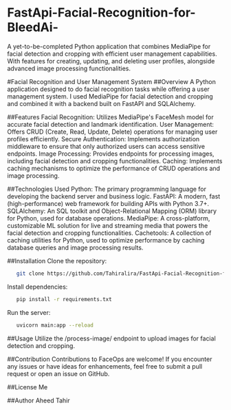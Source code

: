 # FastApi-Facial-Recognition-for-BleedAi-
A yet-to-be-completed Python application that combines  MediaPipe for facial detection and cropping with efficient user management capabilities. With features for creating, updating, and deleting user profiles, alongside advanced image processing functionalities.


#Facial Recognition and User Management System
##Overview
A Python application designed to do facial recognition tasks while offering a user management system. I used MediaPipe for facial detection and cropping and combined it with a backend built on FastAPI and SQLAlchemy.

##Features
Facial Recognition: Utilizes MediaPipe's FaceMesh model for accurate facial detection and landmark identification.
User Management: Offers CRUD (Create, Read, Update, Delete) operations for managing user profiles efficiently.
Secure Authentication: Implements authorization middleware to ensure that only authorized users can access sensitive endpoints.
Image Processing: Provides endpoints for processing images, including facial detection and cropping functionalities.
Caching: Implements caching mechanisms to optimize the performance of CRUD operations and image processing.

##Technologies Used
Python: The primary programming language for developing the backend server and business logic.
FastAPI: A modern, fast (high-performance) web framework for building APIs with Python 3.7+.
SQLAlchemy: An SQL toolkit and Object-Relational Mapping (ORM) library for Python, used for database operations.
MediaPipe: A cross-platform, customizable ML solution for live and streaming media that powers the facial detection and cropping functionalities.
Cachetools: A collection of caching utilities for Python, used to optimize performance by caching database queries and image processing results.

##Installation
Clone the repository:

```bash
   git clone https://github.com/Tahiralira/FastApi-Facial-Recognition-for-BleedAi-.git
   ```
Install dependencies:

```bash
   pip install -r requirements.txt
   ```
Run the server:
```bash
   uvicorn main:app --reload
   ```
##Usage
Utilize the /process-image/ endpoint to upload images for facial detection and cropping.

##Contribution
Contributions to FaceOps are welcome! If you encounter any issues or have ideas for enhancements, feel free to submit a pull request or open an issue on GitHub.

##License
Me

##Author
Aheed Tahir
